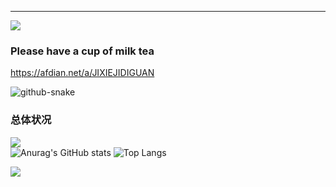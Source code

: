 ---
![](https://count.getloli.com/get/@aedelnz?theme=gelbooru)

### Please have a cup of milk tea
https://afdian.net/a/JIXIEJIDIGUAN

  <picture>
    <source media="(prefers-color-scheme: dark)" srcset="./profile-snake-contrib/github-contribution-grid-snake-dark.svg" />
    <source media="(prefers-color-scheme: light)" srcset="./profile-snake-contrib/github-contribution-grid-snake.svg" />
    <img alt="github-snake" src="./profile-snake-contrib/github-contribution-grid-snake-dark.svg" />
  </picture>

### 总体状况
![](https://komarev.com/ghpvc/?username=aedelnz)  
![Anurag's GitHub stats](https://github-readme-stats.vercel.app/api?username=aedelnz&show_icons=true&icon_color=990000&title_color=990000)
![Top Langs](https://github-readme-stats.vercel.app/api/top-langs/?username=aedelnz&layout=compact)

![](https://github-readme-activity-graph.cyclic.app/graph?username=aedelnz&theme=dracula)



